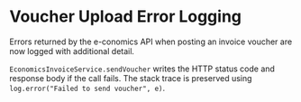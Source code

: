 # Voucher Upload Error Logging

Errors returned by the e-conomics API when posting an invoice voucher are now
logged with additional detail.

`EconomicsInvoiceService.sendVoucher` writes the HTTP status code and response
body if the call fails. The stack trace is preserved using
`log.error("Failed to send voucher", e)`.
